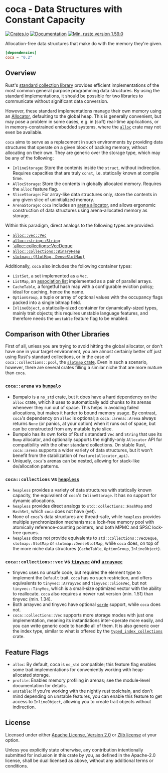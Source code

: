 # coca - Data Structures with Constant Capacity

[![Crates.io](https://img.shields.io/crates/v/coca.svg)](https://crates.io/crates/coca)
[![Documentation](https://docs.rs/coca/badge.svg)](https://docs.rs/coca)
[![Min. rustc version 1.59.0](https://img.shields.io/badge/Min.%20rustc-v1.59.0-blue)](https://img.shields.io/badge/Min%20rustc-v1.59.0-blue)

Allocation-free data structures that make do with the memory they're given.

```toml
[dependencies]
coca = "0.2"
```

## Overview

Rust's [standard collection library][std-collections] provides efficient
implementations of the most common general purpose programming data structures.
By using the standard implementations, it should be possible for two libraries
to communicate without significant data conversion.

[std-collections]: https://doc.rust-lang.org/std/collections/index.html

However, these standard implementations manage their own memory using an
[Allocator][allocator-trait], defaulting to the global heap. This is generally
convenient, but may pose a problem in some cases, e.g. in (soft) real-time
applications, or in memory-constrained embedded systems, where the
[`alloc`][alloc-crate] crate may not even be available.

[allocator-trait]: https://doc.rust-lang.org/core/alloc/trait.Allocator.html
[alloc-crate]: https://doc.rust-lang.org/alloc/index.html

`coca` aims to serve as a replacement in such environments by providing data
structures that operate on a given block of backing memory, without allocating
on their own. They are generic over the storage type, which may be any of the
following:

- `InlineStorage`: Store the contents inside the `struct`, without indirection.
  Requires capacities that are truly `const`, i.e. statically known at compile time.
- `AllocStorage`: Store the contents in globally allocated memory.
  Requires the `alloc` feature flag.
- `SliceStorage`: For array-like data structures only, store the contents in
  any given slice of uninitialized memory.
- `ArenaStorage`: `coca` includes an [arena allocator][arena-allocator], and
  allows ergonomic construction of data structures using arena-allocated memory
  as storage.

[arena-allocator]: https://en.wikipedia.org/wiki/Region-based_memory_management

Within this paradigm, direct analogs to the following types are provided:

- [`alloc::vec::Vec`](https://doc.rust-lang.org/alloc/vec/struct.Vec.html)
- [`alloc::string::String`](https://doc.rust-lang.org/alloc/string/struct.String.html)
- [`alloc::collections::VecDeque](https://doc.rust-lang.org/alloc/collections/vec_deque/index.html)
- [`alloc::collections::BinaryHeap`](https://doc.rust-lang.org/alloc/collections/binary_heap/struct.BinaryHeap.html)
- [`slotmap::{SlotMap, DenseSlotMap}`](https://docs.rs/slotmap/latest/slotmap/)

Additionally, `coca` also includes the following container types:

- `ListSet`, a set implemented as a `Vec`.
- `ListMap`, an [association list](https://en.wikipedia.org/wiki/Association_list)
  implemented as a pair of parallel arrays.
- `CacheTable`, a forgetful hash map with a configurable eviction policy;
  ideal for caching, hence the name.
- `OptionGroup`, a tuple or array of optional values with the occupancy flags
  packed into a single bitmap field.
- `InlineObject`, a statically-sized container for dynamically-sized types,
  mainly trait objects; this requires unstable language features, and therefore
  needs the `unstable` feature flag to be enabled.

## Comparison with Other Libraries

First of all, unless you are trying to avoid hitting the global allocator, or
don't have one in your target environment, you are almost certainly better off
just using Rust's standard collections, or in the case of `coca::collections::pool`,
the [`slotmap` crate](https://crates.io/crates/slotmap). Even in such a scenario,
however, there are several crates filling a similar niche that are more mature
than `coca`.

### `coca::arena` vs [`bumpalo`](https://crates.io/crates/bumpalo)

- Bumpalo is a `no_std` crate, but it does have a hard dependency on the `alloc`
  crate, which it uses to automatically add chunks to its arenas whenever they
  run out of space. This helps in avoiding failed allocations, but makes it harder
  to bound memory usage. By contrast, `coca`'s dependency on `alloc` is optional;
  a `coca::arena::Arena` always returns `None` (or panics, at your option) when
  it runs out of space, but can be constructed from any mutable byte slice.
- Bumpalo has its own forks of Rust's standard `Vec` and `String` that use its
  `Bump` allocator, and optionally supports the nightly-only `Allocator` API for
  compatibility with the other standard collections. On stable Rust, `coca::arena`
  supports a wider variety of data structures, but it won't benefit from the
  stabilization of `feature(allocator_api)`.
- Uniquely, `coca`'s arenas can be nested, allowing for stack-like de/allocation
  patterns.

### `coca::collections` vs [`heapless`](https://crates.io/crates/heapless)

- `heapless` provides a variety of data structures with statically known
  capacity, the equivalent of `coca`'s `InlineStorage`. It has no support for
  dynamic allocations.
- `heapless` provides direct analogs to `std::collections::HashMap` and
  `HashSet`, which `coca` does not have (yet).
- None of `coca`'s data structures are thread-safe, while `heapless` provides
  multiple synchronization mechanisms: a lock-free memory pool with atomically
  reference-counting pointers, and both MPMC and SPSC lock-free queues.
- `heapless` does not provide equivalents to `std::collections::VecDeque`,
  `slotmap::SlotMap` or `slotmap::DenseSlotMap`, while `coca` does, on top of
  the more niche data structures (`CacheTable`, `OptionGroup`, `InlineObject`).

### `coca::collections::vec` vs [`tinyvec`][1] and [`arrayvec`][2]

[1]: https://crates.io/crates/tinyvec
[2]: https://crates.io/crates/arrayvec

- tinyvec uses no unsafe code, but requires the element type to implement the
  `Default` trait. `coca` has no such restriction, and offers equivalents to
  `tinyvec::ArrayVec` and `tinyvec::SliceVec`, but not `tinyvec::TinyVec`, which
  is a small-size optimized vector with the ability to reallocate. `coca` also
  requires a newer rust version (min. 1.51) than tinyvec (min. 1.34).
- Both arrayvec and tinyvec have optional [`serde`](https://crates.io/crates/serde)
  support, while `coca` does not.
- `coca::collections::Vec` supports more storage modes with just one implementation,
  meaning its instantiations inter-operate more easily, and you can write generic
  code to handle all of them. It is also generic over the index type, similar to
  what is offered by the [`typed_index_collections`][3] crate.

[3]: (https://crates.io/crates/typed-index-collections)

## Feature Flags

- `alloc`: By default, coca is `no_std` compatible; this feature flag enables
  some trait implementations for conveniently working with heap-allocated storage.
- `profile`: Enables memory profiling in arenas; see the module-level documentation
  for details.
- `unstable`: If you're working with the nightly rust toolchain, and don't mind
  depending on unstable features, you can enable this feature to get access to
  `InlineObject`, allowing you to create trait objects without indirection.

## License

Licensed under either [Apache License, Version 2.0](LICENSE-APACHE) or
[Zlib license](LICENSE-ZLIB) at your option.

Unless you explicitly state otherwise, any contribution intentionally submitted
for inclusion in this crate by you, as defined in the Apache-2.0 license, shall
be dual licensed as above, without any additional terms or conditions.
